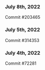 ### July 8th, 2022

Commit #203465

### July 5th, 2022

Commit #314353


### July 4th, 2022

Commit #72281

